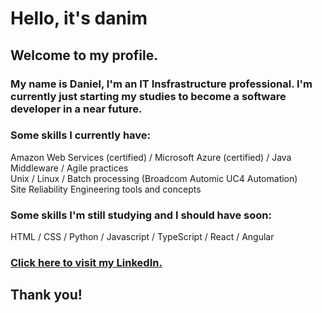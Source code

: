 # Hello, it's danim

## Welcome to my profile.

### My name is Daniel, I'm an IT Insfrastructure professional. I'm currently just starting my studies to become a software developer in a near future.

### Some skills I currently have:
Amazon Web Services (certified) / Microsoft Azure (certified) / Java Middleware / Agile practices\
Unix / Linux / Batch processing (Broadcom Automic UC4 Automation)\
Site Reliability Engineering tools and concepts

### Some skills I'm still studying and I should have soon:
HTML / CSS / Python / Javascript / TypeScript / React / Angular

### <a href="https://www.linkedin.com/in/daniel-m-carvalho/">Click here to visit my LinkedIn.</a>

## Thank you!
